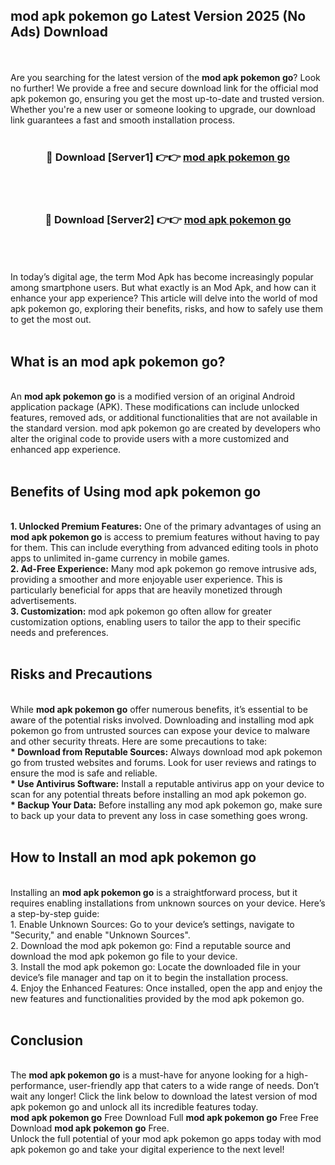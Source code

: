 ## mod apk pokemon go Latest Version 2025 (No Ads) Download
<br><br>
Are you searching for the latest version of the <strong>mod apk pokemon go</strong>? Look no further! We provide a free and secure download link for the official mod apk pokemon go, ensuring you get the most up-to-date and trusted version. Whether you're a new user or someone looking to upgrade, our download link guarantees a fast and smooth installation process.
<br>
<br>
<div align="center">
<h3>🔴 Download [Server1] 👉👉 <a href="https://modyolo.store/mod_apk_pokemon_go">mod apk pokemon go</a></h3><br>
<br>
<h3>🔴 Download [Server2] 👉👉 <a href="https://modyolo.store/mod_apk_pokemon_go">mod apk pokemon go</a></h3><br>
</div>
<br>
<br>
In today’s digital age, the term Mod Apk has become increasingly popular among smartphone users. But what exactly is an Mod Apk, and how can it enhance your app experience? This article will delve into the world of mod apk pokemon go, exploring their benefits, risks, and how to safely use them to get the most out.
<br>
<br>
<h2>What is an mod apk pokemon go?</h2>
<br>
An <strong>mod apk pokemon go</strong> is a modified version of an original Android application package (APK). These modifications can include unlocked features, removed ads, or additional functionalities that are not available in the standard version. mod apk pokemon go are created by developers who alter the original code to provide users with a more customized and enhanced app experience.
<br>
<br>
<h2>Benefits of Using mod apk pokemon go</h2>
<br>
<strong> 1. Unlocked Premium Features:</strong> One of the primary advantages of using an <strong>mod apk pokemon go</strong> is access to premium features without having to pay for them. This can include everything from advanced editing tools in photo apps to unlimited in-game currency in mobile games.
<br>
<strong> 2. Ad-Free Experience:</strong> Many mod apk pokemon go remove intrusive ads, providing a smoother and more enjoyable user experience. This is particularly beneficial for apps that are heavily monetized through advertisements.
<br>
<strong> 3. Customization:</strong> mod apk pokemon go often allow for greater customization options, enabling users to tailor the app to their specific needs and preferences.
<br>
<br>
<h2>Risks and Precautions</h2>
<br>
While <strong>mod apk pokemon go</strong> offer numerous benefits, it’s essential to be aware of the potential risks involved. Downloading and installing mod apk pokemon go from untrusted sources can expose your device to malware and other security threats. Here are some precautions to take:
<br>
<strong> * Download from Reputable Sources:</strong> Always download mod apk pokemon go from trusted websites and forums. Look for user reviews and ratings to ensure the mod is safe and reliable.
<br>
<strong> * Use Antivirus Software:</strong> Install a reputable antivirus app on your device to scan for any potential threats before installing an mod apk pokemon go.
<br>
<strong> * Backup Your Data:</strong> Before installing any mod apk pokemon go, make sure to back up your data to prevent any loss in case something goes wrong.
<br>
<br>
<h2>How to Install an mod apk pokemon go</h2>
<br>
Installing an <strong>mod apk pokemon go</strong> is a straightforward process, but it requires enabling installations from unknown sources on your device. Here’s a step-by-step guide:
<br>
 1. Enable Unknown Sources: Go to your device’s settings, navigate to "Security," and enable "Unknown Sources".
<br>
 2. Download the mod apk pokemon go: Find a reputable source and download the mod apk pokemon go file to your device.
<br>
 3. Install the mod apk pokemon go: Locate the downloaded file in your device’s file manager and tap on it to begin the installation process.
<br>
 4. Enjoy the Enhanced Features: Once installed, open the app and enjoy the new features and functionalities provided by the mod apk pokemon go.
<br>
<br>
<h2><strong>Conclusion</strong></h2>
<br>
The <strong>mod apk pokemon go</strong> is a must-have for anyone looking for a high-performance, user-friendly app that caters to a wide range of needs. Don’t wait any longer! Click the link below to download the latest version of mod apk pokemon go and unlock all its incredible features today.
<br>
<strong>mod apk pokemon go</strong> Free Download Full <strong>mod apk pokemon go</strong> Free Free Download <strong>mod apk pokemon go</strong> Free.
<br>
Unlock the full potential of your mod apk pokemon go apps today with mod apk pokemon go and take your digital experience to the next level!

